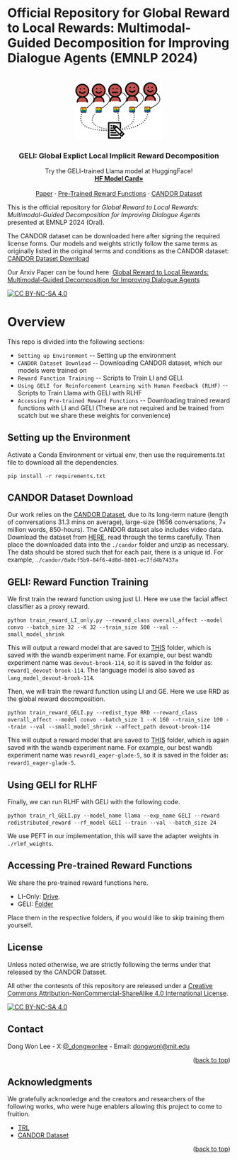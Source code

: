 # Official Repository for Global Reward to Local Rewards: Multimodal-Guided Decomposition for Improving Dialogue Agents (EMNLP 2024)

<br />
<div align="center">
  <a href="https://github.com/othneildrew/Best-README-Template">
    <img src="images/main_fig.png" alt="Logo" width="200">
  </a>

  <h3 align="center">GELI: Global Explict Local Implicit Reward Decomposition</h3>

  <p align="center">
    Try the GELI-trained Llama model at HuggingFace!
    <br />
    <a href="https://github.com/othneildrew/Best-README-Template"><strong>HF Model Card»</strong></a>
    <br />
    <br />
    <a href="https://github.com/othneildrew/Best-README-Template">Paper</a>
    ·
    <a href="https://github.com/othneildrew/Best-README-Template/issues/new?labels=bug&template=bug-report---.md">Pre-Trained Reward Functions</a>
    ·
    <a href="https://github.com/othneildrew/Best-README-Template/issues/new?labels=enhancement&template=feature-request---.md">CANDOR Dataset</a>
  </p>
</div>

This is the official repository for *Global Reward to Local Rewards: Multimodal-Guided Decomposition for Improving Dialogue Agents* presented at EMNLP 2024 (Oral). 

The CANDOR dataset can be downloaded here after signing the required license forms. Our models and weights strictly follow the same terms as originally listed in the original terms and conditions as the CANDOR dataset: [CANDOR Dataset Download](https://betterup-data-requests.herokuapp.com/)

Our Arxiv Paper can be found here: [Global Reward to Local Rewards: Multimodal-Guided Decomposition for Improving Dialogue Agents](https://arxiv.org/pdf/2403.11330)

 [![CC BY-NC-SA 4.0][cc-by-nc-sa-shield]][cc-by-nc-sa]
 
[cc-by-nc-sa]: http://creativecommons.org/licenses/by-nc-sa/4.0/
[cc-by-nc-sa-image]: https://licensebuttons.net/l/by-nc-sa/4.0/88x31.png
[cc-by-nc-sa-shield]: https://img.shields.io/badge/License-CC%20BY--NC--SA%204.0-lightgrey.svg

# Overview

This repo is divided into the following sections:

* `Setting up Environment` -- Setting up the environment 
* `CANDOR Dataset Download` -- Downloading CANDOR dataset, which our models were trained on 
* `Reward Function Training` -- Scripts to Train LI and GELI. 
* `Using GELI for Reinforcement Learning with Human Feedback (RLHF)` -- Scripts to Train Llama with GELI with RLHF
* `Accessing Pre-trained Reward Functions` -- Downloading trained reward functions with LI and GELI (These are not required and be trained from scatch but we share these weights for convenience)



## Setting up the Environment

Activate a Conda Environment or virtual env, then use the requirements.txt file to download all the dependencies.
```
pip install -r requirements.txt
```

## CANDOR Dataset Download

Our work relies on the [CANDOR Dataset](https://www.science.org/doi/10.1126/sciadv.adf3197), due to its long-term nature (length of conversations 31.3 mins on average), large-size (1656 conversations, 7+ million words, 850-hours). The CANDOR dataset also includes video data. Download the dataset from [HERE](https://betterup-data-requests.herokuapp.com/), read through the terms carefully. Then place the downloaded data into the `./candor` folder and unzip as necessary. The data should be stored such that for each pair, there is a unique id. For example, `./candor/0a0cf5b9-84f6-4d8d-8001-ec7fd4b7437a`

## GELI: Reward Function Training

We first train the reward function using just LI. Here we use the facial affect classifier as a proxy reward. 

```
python train_reward_LI_only.py --reward_class overall_affect --model convo --batch_size 32 --K 32 --train_size 500 --val --small_model_shrink
```

This will output a reward model that are saved to [THIS](https://github.com/dondongwon/GELI/tree/main/SINGLE_INDEX_reward_function_convo_overall_affect_contra_False_shrink_False_curriculum_False_curriculum_exposureFalse) folder, which is saved with the wandb experiment name.  For example, our best wandb experiment name was `devout-brook-114`, so it is saved in the folder as: `reward1_devout-brook-114`. The language model is also saved as `lang_model_devout-brook-114`. 

Then, we will train the reward function using LI and GE. Here we use RRD as the global reward decomposition. 

```
python train_reward_GELI.py --redist_type RRD --reward_class overall_affect --model convo --batch_size 1 --K 160 --train_size 100 --train --val --small_model_shrink --affect_path devout-brook-114
```
This will output a reward model that are saved to [THIS](https://github.com/dondongwon/GELI/tree/main/visual_feedback_baselines_convo_overall_affect_baseline_RRD_K_160) folder, which is again saved with the wandb experiment name.  For example, our best wandb experiment name was `reward1_eager-glade-5`, so it is saved in the folder as: `reward1_eager-glade-5`.  

## Using GELI for RLHF

Finally, we can run RLHF with GELI with the following code.

```
python train_rl_GELI.py --model_name llama --exp_name GELI --reward redistributed_reward --rf_model GELI --train --val --batch_size 24
```
We use PEFT in our implementation, this will save the adapter weights in `./rlmf_weights`. 

## Accessing Pre-trained Reward Functions

We share the pre-trained reward functions here.

- LI-Only: [Drive](https://drive.google.com/file/d/1_m8n2gWSo9GV9SDXE1f5H6s-HBUwlT4Y/view?usp=sharing). 
- GELI: [Folder](https://github.com/dondongwon/GELI/tree/main/visual_feedback_baselines_convo_overall_affect_baseline_RRD_K_160)

Place them in the respective folders, if you would like to skip training them yourself. 




<!-- LICENSE -->
## License

Unless noted otherwise, we are strictly following the terms under that released by the CANDOR Dataset. 

All other the contesnts of this repository are released under a [Creative Commons Attribution-NonCommercial-ShareAlike 4.0 International License][cc-by-nc-sa].

[![CC BY-NC-SA 4.0][cc-by-nc-sa-image]][cc-by-nc-sa]



<!-- CONTACT -->
## Contact

Dong Won Lee - X:[@_dongwonlee](https://twitter.com/_dongwonlee) - Email: dongwonl@mit.edu

<p align="right">(<a href="#readme-top">back to top</a>)</p>



<!-- ACKNOWLEDGMENTS -->
## Acknowledgments

We gratefully acknowledge and the creators and researchers of the following works, who were huge enablers allowing this project to come to fruition. 

* [TRL](https://github.com/huggingface/trl)
* [CANDOR Dataset](https://www.science.org/doi/10.1126/sciadv.adf3197)

<p align="right">(<a href="#readme-top">back to top</a>)</p>




